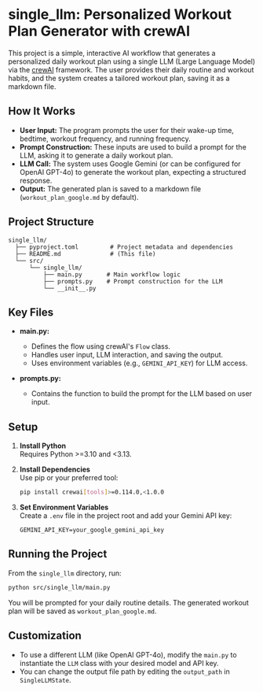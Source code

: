 # single_llm: Personalized Workout Plan Generator with crewAI

This project is a simple, interactive AI workflow that generates a personalized daily workout plan using a single LLM (Large Language Model) via the [crewAI](https://crewai.com) framework. The user provides their daily routine and workout habits, and the system creates a tailored workout plan, saving it as a markdown file.

## How It Works

- **User Input:** The program prompts the user for their wake-up time, bedtime, workout frequency, and running frequency.
- **Prompt Construction:** These inputs are used to build a prompt for the LLM, asking it to generate a daily workout plan.
- **LLM Call:** The system uses Google Gemini (or can be configured for OpenAI GPT-4o) to generate the workout plan, expecting a structured response.
- **Output:** The generated plan is saved to a markdown file (`workout_plan_google.md` by default).

## Project Structure

```
single_llm/
  ├── pyproject.toml         # Project metadata and dependencies
  ├── README.md              # (This file)
  └── src/
      └── single_llm/
          ├── main.py       # Main workflow logic
          ├── prompts.py    # Prompt construction for the LLM
          └── __init__.py
```

## Key Files

- **main.py:**  
  - Defines the flow using crewAI's `Flow` class.
  - Handles user input, LLM interaction, and saving the output.
  - Uses environment variables (e.g., `GEMINI_API_KEY`) for LLM access.

- **prompts.py:**  
  - Contains the function to build the prompt for the LLM based on user input.

## Setup

1. **Install Python**  
   Requires Python >=3.10 and <3.13.

2. **Install Dependencies**  
   Use pip or your preferred tool:
   ```bash
   pip install crewai[tools]>=0.114.0,<1.0.0
   ```

3. **Set Environment Variables**  
   Create a `.env` file in the project root and add your Gemini API key:
   ```
   GEMINI_API_KEY=your_google_gemini_api_key
   ```

## Running the Project

From the `single_llm` directory, run:

```bash
python src/single_llm/main.py
```

You will be prompted for your daily routine details. The generated workout plan will be saved as `workout_plan_google.md`.

## Customization

- To use a different LLM (like OpenAI GPT-4o), modify the `main.py` to instantiate the `LLM` class with your desired model and API key.
- You can change the output file path by editing the `output_path` in `SingleLLMState`.